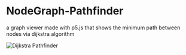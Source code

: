 # NodeGraph-Pathfinder

a graph viewer made with p5.js that shows the minimum path between nodes via dijkstra algorithm

![Dijkstra Pathfinder](https://user-images.githubusercontent.com/107358529/194850229-7ceb8c6b-c542-4edc-b00f-b4a03f7f759b.png)
